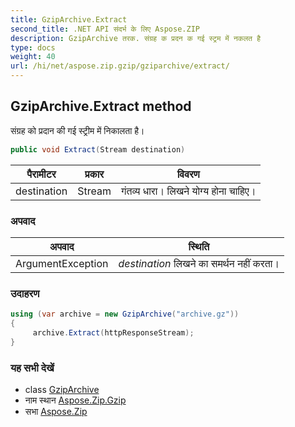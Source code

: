 ```yaml
---
title: GzipArchive.Extract
second_title: .NET API संदर्भ के लिए Aspose.ZIP
description: GzipArchive तरक. संग्रह क प्रदन क गई स्ट्रम में नकलत है
type: docs
weight: 40
url: /hi/net/aspose.zip.gzip/gziparchive/extract/
---
```

## GzipArchive.Extract method

संग्रह को प्रदान की गई स्ट्रीम में निकालता है।

```csharp
public void Extract(Stream destination)
```

| पैरामीटर | प्रकार | विवरण |
| --- | --- | --- |
| destination | Stream | गंतव्य धारा। लिखने योग्य होना चाहिए। |

### अपवाद

| अपवाद | स्थिति |
| --- | --- |
| ArgumentException | *destination* लिखने का समर्थन नहीं करता। |

### उदाहरण

```csharp
using (var archive = new GzipArchive("archive.gz"))
{
     archive.Extract(httpResponseStream);
}
```

### यह सभी देखें

* class [GzipArchive](../)
* नाम स्थान [Aspose.Zip.Gzip](../../gziparchive/)
* सभा [Aspose.Zip](../../../)


